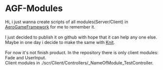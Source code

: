 # AGF-Modules
Hi, i just wanna create scripts of all modules(Server/Client) in [AeroGameFramework](https://github.com/Sleitnick/AeroGameFramework) for me to remember it.
<br /><br />
I just decided to publish it on github with hope that it can help any one else. Maybe in one day i decide to make the same with [Knit](https://github.com/Sleitnick/Knit).
<br /><br />
For now it's not finish product. In the repository there is only client modules: Fade and UserInput.
<br />
Client modules in ./scr/Client/Controllers/_NameOfModule_TestController.